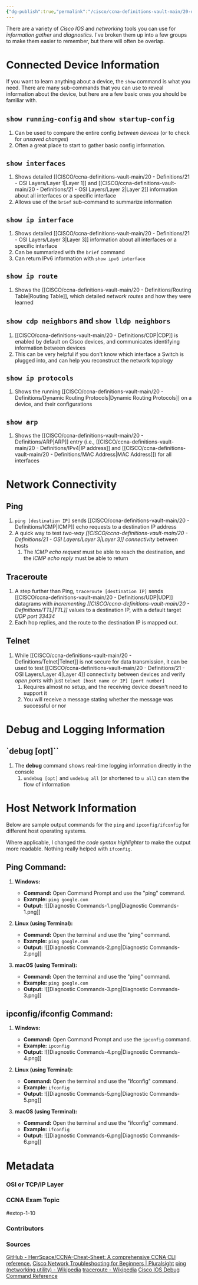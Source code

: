 ```yaml
---
{"dg-publish":true,"permalink":"/cisco/ccna-definitions-vault-main/20-definitions/25-mnemonics-and-summaries/diagnostic-commands/"}
---
```


There are a variety of *Cisco IOS* and *networking* tools you can use for *information gather* and *diagnostics*. I've broken them up into a few groups to make them easier to remember, but there will often be overlap.

# Connected Device Information
If you want to learn anything about a device, the `show` command is what you need. There are many sub-commands that you can use to reveal information about the device, but here are a few basic ones you should be familiar with.

## `show running-config` and `show startup-config`
1. Can be used to compare the entire config *between devices* (or to check for *unsaved changes*)
2. Often a great place to start to gather basic config information.

## `show interfaces`
1. Shows detailed [[CISCO/ccna-definitions-vault-main/20 - Definitions/21 - OSI Layers/Layer 1\|Layer 1]] and [[CISCO/ccna-definitions-vault-main/20 - Definitions/21 - OSI Layers/Layer 2\|Layer 2]] information about all interfaces or a specific interface
2. Allows use of the `brief` sub-command to summarize information

## `show ip interface`
1. Shows detailed [[CISCO/ccna-definitions-vault-main/20 - Definitions/21 - OSI Layers/Layer 3\|Layer 3]] information about all interfaces or a specific interface
2. Can be summarized with the `brief` command
3. Can return IPv6 information with `show ipv6 interface`

## `show ip route`
1. Shows the [[CISCO/ccna-definitions-vault-main/20 - Definitions/Routing Table\|Routing Table]], which detailed *network routes* and how they were learned

## `show cdp neighbors` and `show lldp neighbors`
1. [[CISCO/ccna-definitions-vault-main/20 - Definitions/CDP\|CDP]] is enabled by default on Cisco devices, and communicates identifying information between devices
2. This can be very helpful if you don't know which interface a Switch is plugged into, and can help you reconstruct the network topology

## `show ip protocols`
1. Shows the running [[CISCO/ccna-definitions-vault-main/20 - Definitions/Dynamic Routing Protocols\|Dynamic Routing Protocols]] on a device, and their configurations

## `show arp`
1. Shows the [[CISCO/ccna-definitions-vault-main/20 - Definitions/ARP\|ARP]] entry (i.e., [[CISCO/ccna-definitions-vault-main/20 - Definitions/IPv4\|IP address]] and [[CISCO/ccna-definitions-vault-main/20 - Definitions/MAC Address\|MAC Address]]) for all interfaces


# Network Connectivity
## Ping
1. `ping [destination IP]` sends [[CISCO/ccna-definitions-vault-main/20 - Definitions/ICMP\|ICMP]] echo requests to a destination IP address
2. A quick way to test *two-way [[CISCO/ccna-definitions-vault-main/20 - Definitions/21 - OSI Layers/Layer 3\|Layer 3]] connectivity* between hosts
	1. The *ICMP echo request* must be able to reach the destination, and the *ICMP echo reply* must be able to return

## Traceroute
1. A step further than Ping, `traceroute [destination IP]` sends [[CISCO/ccna-definitions-vault-main/20 - Definitions/UDP\|UDP]] datagrams with *incrementing [[CISCO/ccna-definitions-vault-main/20 - Definitions/TTL\|TTL]]* values to a destination IP, with a default target *UDP port 33434*
2. Each hop replies, and the route to the destination IP is mapped out.

## Telnet
1. While [[CISCO/ccna-definitions-vault-main/20 - Definitions/Telnet\|Telnet]] is not secure for data transmission, it can be used to test [[CISCO/ccna-definitions-vault-main/20 - Definitions/21 - OSI Layers/Layer 4\|Layer 4]] connectivity between devices and verify *open ports* with just `telnet [host name or IP] [port number]`
	1. Requires almost no setup, and the receiving device doesn't need to support it
	2. You will receive a message stating whether the message was successful or nor


# Debug and Logging Information

## `debug [opt]``
1. The **debug** command shows real-time logging information directly in the console
	1. `undebug [opt]` and `undebug all` (or shortened to `u all`) can stem the flow of information



# Host Network Information
Below are sample output commands for the `ping` and `ipconfig/ifconfig` for different host operating systems.

Where applicable, I changed the *code syntax highlighter* to make the output more readable. Nothing really helped with `ifconfig`. 
## Ping Command:

1. **Windows:**
   - **Command:** Open Command Prompt and use the "ping" command.
   - **Example:** `ping google.com`
   - **Output:**
![[Diagnostic Commands-1.png\|Diagnostic Commands-1.png]]

2. **Linux (using Terminal):**
   - **Command:** Open the terminal and use the "ping" command.
   - **Example:** `ping google.com`
   - **Output:**
![[Diagnostic Commands-2.png\|Diagnostic Commands-2.png]]

3. **macOS (using Terminal):**
   - **Command:** Open the terminal and use the "ping" command.
   - **Example:** `ping google.com`
   - **Output:**
![[Diagnostic Commands-3.png\|Diagnostic Commands-3.png]]

## ipconfig/ifconfig Command:

1. **Windows:**
   - **Command:** Open Command Prompt and use the `ipconfig` command.
   - **Example:** `ipconfig`
   - **Output:**
![[Diagnostic Commands-4.png\|Diagnostic Commands-4.png]]

2. **Linux (using Terminal):**
   - **Command:** Open the terminal and use the "ifconfig" command.
   - **Example:** `ifconfig`
   - **Output:**
![[Diagnostic Commands-5.png\|Diagnostic Commands-5.png]]

3. **macOS (using Terminal):**
   - **Command:** Open the terminal and use the "ifconfig" command.
   - **Example:** `ifconfig`
   - **Output:**
![[Diagnostic Commands-6.png\|Diagnostic Commands-6.png]]


# Metadata
### OSI or TCP/IP Layer

### CCNA Exam Topic
#extop-1-10 
### Contributors

### Sources
[GitHub - HerrSpace/CCNA-Cheat-Sheet: A comprehensive CCNA CLI reference.](https://github.com/HerrSpace/CCNA-Cheat-Sheet#troubleshoot-basic-networking)
[Cisco Network Troubleshooting for Beginners | Pluralsight](https://www.pluralsight.com/blog/it-ops/cisco-network-troubleshooting)
[ping (networking utility) - Wikipedia](https://en.wikipedia.org/wiki/Ping_(networking_utility))
[traceroute - Wikipedia](https://en.wikipedia.org/wiki/Traceroute)
[Cisco IOS Debug Command Reference](https://www.cisco.com/c/en/us/td/docs/ios-xml/ios/debug/command/db-i1-cr-book/db-i1-cr-book_CLT_chapter.html)
